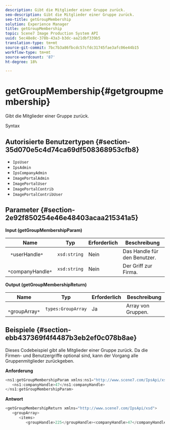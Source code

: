 ```yaml
---
description: Gibt die Mitglieder einer Gruppe zurück.
seo-description: Gibt die Mitglieder einer Gruppe zurück.
seo-title: getGroupMembership
solution: Experience Manager
title: getGroupMembership
topic: Scene7 Image Production System API
uuid: 5ec48e8c-378b-43a3-b3dc-aa21dbf339b5
translation-type: tm+mt
source-git-commit: 7bc7b3a86fbcdc57cfdc31745fae3afc06e44b15
workflow-type: tm+mt
source-wordcount: '87'
ht-degree: 18%

---
```



# getGroupMembership{#getgroupmembership}

Gibt die Mitglieder einer Gruppe zurück.

Syntax

## Autorisierte Benutzertypen {#section-35d070e5c4d74ca69df508368953cfb8}

* `IpsUser`
* `IpsAdmin`
* `IpsCompanyAdmin`
* `ImagePortalAdmin`
* `ImagePortalUser`
* `ImagePortalContrib`
* `ImagePortalContribUser`

## Parameter {#section-2e92f850254e46e48403acaa215341a5}

**Input (getGroupMembershipParam)**

| Name | Typ | Erforderlich | Beschreibung |
|---|---|---|---|
| ` *`userHandle`*` | `xsd:string` | Nein | Das Handle für den Benutzer. |
| ` *`companyHandle`*` | `xsd:string` | Nein | Der Griff zur Firma. |

**Output (getGroupMembershipReturn)**

| Name | Typ | Erforderlich | Beschreibung |
|---|---|---|---|
| ` *`groupArray`*` | `types:GroupArray` | Ja | Array von Gruppen. |

## Beispiele {#section-ebb437369f4f4487b3eb2ef0c078b8ae}

Dieses Codebeispiel gibt alle Mitglieder einer Gruppe zurück. Da die Firmen- und Benutzergriffe optional sind, kann der Vorgang alle Gruppenmitglieder zurückgeben.

**Anforderung**

```java
<ns1:getGroupMembershipParam xmlns:ns1="http://www.scene7.com/IpsApi/xsd">
   <ns1:companyHandle>47</ns1:companyHandle>
</ns1:getGroupMembershipParam>
```

**Antwort**

```java
<getGroupMembershipReturn xmlns="http://www.scene7.com/IpsApi/xsd">
   <groupArray>
      <items>
         <groupHandle>225</groupHandle><companyHandle>47</companyHandle><name>MyGroup</name><isSystemDefined>false</isSystemDefined></items></groupArray></getGroupMembershipReturn>
```

